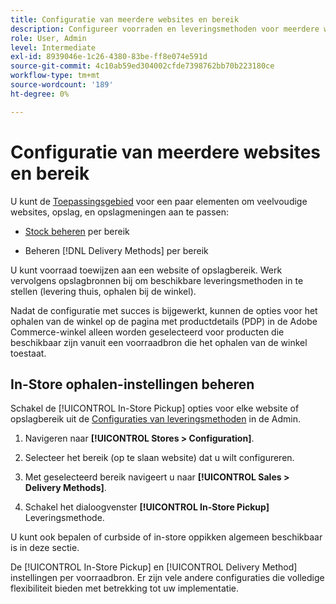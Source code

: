 ```yaml
---
title: Configuratie van meerdere websites en bereik
description: Configureer voorraden en leveringsmethoden voor meerdere websites en sla het bereik op.
role: User, Admin
level: Intermediate
exl-id: 8939046e-1c26-4380-83be-ff8e074e591d
source-git-commit: 4c10ab59ed304002cfde7398762bb70b223180ce
workflow-type: tm+mt
source-wordcount: '189'
ht-degree: 0%

---
```


# Configuratie van meerdere websites en bereik

U kunt de [Toepassingsgebied](https://docs.magento.com/user-guide/configuration/scope.html) voor een paar elementen om veelvoudige websites, opslag, en opslagmeningen aan te passen:

- [Stock beheren](https://docs.magento.com/user-guide/catalog/inventory-stock.html) per bereik

- Beheren [!DNL Delivery Methods] per bereik

U kunt voorraad toewijzen aan een website of opslagbereik. Werk vervolgens opslagbronnen bij om beschikbare leveringsmethoden in te stellen (levering thuis, ophalen bij de winkel).

Nadat de configuratie met succes is bijgewerkt, kunnen de opties voor het ophalen van de winkel op de pagina met productdetails (PDP) in de Adobe Commerce-winkel alleen worden geselecteerd voor producten die beschikbaar zijn vanuit een voorraadbron die het ophalen van de winkel toestaat.

## In-Store ophalen-instellingen beheren

Schakel de [!UICONTROL In-Store Pickup] opties voor elke website of opslagbereik uit de [Configuraties van leveringsmethoden](enable-general.md#delivery-methods) in de Admin.

1. Navigeren naar **[!UICONTROL Stores > Configuration]**.

1. Selecteer het bereik (op te slaan website) dat u wilt configureren.

1. Met geselecteerd bereik navigeert u naar **[!UICONTROL Sales > Delivery Methods]**.

1. Schakel het dialoogvenster **[!UICONTROL In-Store Pickup]** Leveringsmethode.

U kunt ook bepalen of curbside of in-store oppikken algemeen beschikbaar is in deze sectie.

De [!UICONTROL In-Store Pickup] en [!UICONTROL Delivery Method] instellingen per voorraadbron. Er zijn vele andere configuraties die volledige flexibiliteit bieden met betrekking tot uw implementatie.
